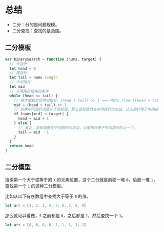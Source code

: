 # 总结

- 二分：分的是问题规模。
- 二分查找：查找的是范围。

## 二分模板

```js
var binarySearch = function (nums, target) {
  // 头指针
  let head = 0
  // 尾指针
  let tail = nums.length
  // 中间指针
  let mid
  // 头尾指针结束的条件
  while (head <= tail) {
    // 每次重新定位中间指针，(head + tail) >> 1 === Math.floor((head + tail) / 2)
    mid = (head + tail) >> 1
    // 如果中间指针的值小于目标值，那么目标值就在中间指针的右边，让头指针等于中间指针的下一个。
    if (nums[mid] < target) {
      head = mid + 1
    } else {
      // 反之，目标值就在中间指针的左边，让尾指针等于中间指针的上一个。
      tail = mid - 1
    }
  }
  return head
}
```

## 二分模型

搜索第一个大于或等于的 `X` 的元素位置，这个二分就是前面一堆 `0`，后面一堆 `1`，查找第一个 `1` 的这种二分模型。

比如从以下有序数组中查找大于等于 `5` 的值。

```js
let arr = [1, 2, 3, 4, 5, 6, 7, 8, 9]
```

那么就可以看做，`5` 之前都是 `0`，之后都是 `1`，然后查找一个 `1`。

```js
let arr = [0, 0, 0, 0, 1, 1, 1, 1, 1]
```

